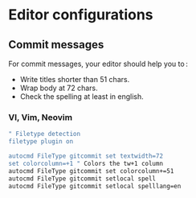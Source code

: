 # Editor configurations

## Commit messages

For commit messages, your editor should help you to :

- Write titles shorter than 51 chars.
- Wrap body at 72 chars.
- Check the spelling at least in english.

### VI, Vim, Neovim

```bash
" Filetype detection
filetype plugin on

autocmd FileType gitcommit set textwidth=72
set colorcolumn=+1 " Colors the tw+1 column
autocmd FileType gitcommit set colorcolumn+=51
autocmd FileType gitcommit setlocal spell
autocmd FileType gitcommit setlocal spelllang=en
```
